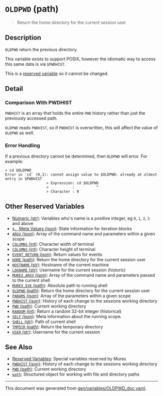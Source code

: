 # `OLDPWD` (path)

> Return the home directory for the current session user

## Description

`OLDPWD` return the previous directory.

This variable exists to support POSIX, however the idiomatic way to access this
same data is via `$PWDHIST`.

This is a [reserved variable](/docs/user-guide/reserved-vars.md) so it cannot be changed.

## Detail

### Comparison With PWDHIST

`PWDHIST` is an array that holds the entire `PWD` history rather than just the
previously accessed path.

`OLDPWD` reads `PWDHIST`, so if `PWDHIST` is overwritten, this will affect the
value of `OLDPWD` as well.

### Error Handling

If a previous directory cannot be determined, then `OLDPWD` will error. For
example:

```
» cd $OLDPWD
Error in `cd` (0,1): cannot assign value to $OLDPWD: already at oldest entry in $PWDHIST
                   > Expression: cd $OLDPWD
                   >           :          ^
                   > Character : 9
```

## Other Reserved Variables

* [Numeric (str)](../variables/numeric.md):
  Variables who's name is a positive integer, eg `0`, `1`, `2`, `3` and above
* [`$.`, Meta Values (json)](../variables/meta-values.md):
  State information for iteration blocks
* [`ARGV` (json)](../variables/argv.md):
  Array of the command name and parameters within a given scope
* [`COLUMNS` (int)](../variables/columns.md):
  Character width of terminal
* [`COLUMNS` (int)](../variables/lines.md):
  Character height of terminal
* [`EVENT_RETURN` (json)](../variables/event_return.md):
  Return values for events
* [`HOME` (path)](../variables/home.md):
  Return the home directory for the current session user
* [`HOSTNAME` (str)](../variables/hostname.md):
  Hostname of the current machine
* [`LOGNAME` (str)](../variables/logname.md):
  Username for the current session (historic)
* [`MUREX_ARGV` (json)](../variables/murex_argv.md):
  Array of the command name and parameters passed to the current shell
* [`MUREX_EXE` (path)](../variables/murex_exe.md):
  Absolute path to running shell
* [`OLDPWD` (path)](../variables/oldpwd.md):
  Return the home directory for the current session user
* [`PARAMS` (json)](../variables/params.md):
  Array of the parameters within a given scope
* [`PWDHIST` (json)](../variables/pwdhist.md):
  History of each change to the sessions working directory
* [`PWD` (path)](../variables/pwd.md):
  Current working directory
* [`RANDOM` (int)](../variables/random.md):
  Return a random 32-bit integer (historical)
* [`SELF` (json)](../variables/self.md):
  Meta information about the running scope.
* [`SHELL` (str)](../variables/shell.md):
  Path of current shell
* [`TMPDIR` (path)](../variables/tmpdir.md):
  Return the temporary directory
* [`USER` (str)](../variables/user.md):
  Username for the current session

## See Also

* [Reserved Variables](../user-guide/reserved-vars.md):
  Special variables reserved by Murex
* [`PWDHIST` (json)](../variables/pwdhist.md):
  History of each change to the sessions working directory
* [`PWD` (path)](../variables/pwd.md):
  Current working directory
* [`path`](../types/path.md):
  Structured object for working with file and directory paths

<hr/>

This document was generated from [gen/variables/OLDPWD_doc.yaml](https://github.com/lmorg/murex/blob/master/gen/variables/OLDPWD_doc.yaml).
